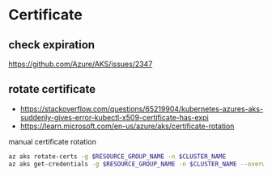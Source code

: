 # Certificate

## check expiration
https://github.com/Azure/AKS/issues/2347

## rotate certificate
- https://stackoverflow.com/questions/65219904/kubernetes-azures-aks-suddenly-gives-error-kubectl-x509-certificate-has-expi
- https://learn.microsoft.com/en-us/azure/aks/certificate-rotation

manual certificate rotation
```sh
az aks rotate-certs -g $RESOURCE_GROUP_NAME -n $CLUSTER_NAME
az aks get-credentials -g $RESOURCE_GROUP_NAME -n $CLUSTER_NAME --overwrite-existing
```

